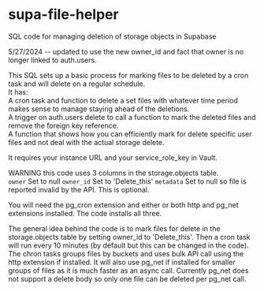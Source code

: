 # supa-file-helper
SQL code for managing deletion of storage objects in Supabase

5/27/2024 -- updated to use the new owner_id and fact that owner is no longer linked to auth.users.

This SQL sets up a basic process for marking files to be deleted by a cron task and will delete on a regular schedule.  
   It has:  
   A cron task and function to delete a set files with whatever time period makes sense to manage staying ahead of the deletions.  
   A trigger on auth.users delete to call a function to mark the deleted files and remove the foreign key reference.  
   A function that shows how you can efficiently mark for delete specific user files and not deal with the actual storage delete.  

   It requires your instance URL and your service_role_key in Vault.  

WARNING this code uses 3 columns in the storage.objects table.  
  `owner` Set to null
  `owner_id` Set to 'Delete_this'
  `metadata` Set to null so file is reported invalid by the API.  This is optional.  


You will need the pg_cron extension and either or both http and pg_net extensions installed.  The code installs all three.


The general idea behind the code is to mark files for delete in the storage.objects table by setting owner_id to 'Delete_this'.  Then a cron task will run every 10 minutes (by default but this can be changed in the code).  The chron tasks groups files by buckets and uses bulk API call using the http extension if installed. It will also use pg_net if installed for smaller groups of files as it is much faster as an async call.  Currently pg_net does not support a delete body so only one file can be deleted per pg_net call.   
